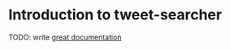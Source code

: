 # Introduction to tweet-searcher

TODO: write [great documentation](http://jacobian.org/writing/what-to-write/)
